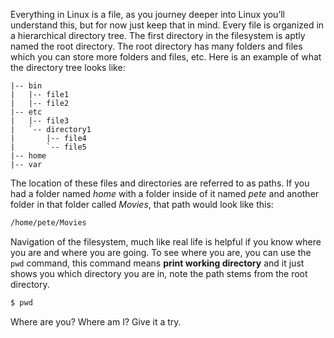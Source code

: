 Everything in Linux is a file, as you journey deeper into Linux you’ll understand this, but for now just keep that in mind. Every file is organized in a hierarchical directory tree. The first directory in the filesystem is aptly named the root directory. The root directory has many folders and files which you can store more folders and files, etc. Here is an example of what the directory tree looks like: 

```
|-- bin
|   |-- file1
|   |-- file2
|-- etc
|   |-- file3
|   `-- directory1
|       |-- file4
|       `-- file5
|-- home
|-- var
```

The location of these files and directories are referred to as paths. If you had a folder named *home* with a folder inside of it named *pete* and another folder in that folder called *Movies*, that path would look like this: 

```bash
/home/pete/Movies
```

Navigation of the filesystem, much like real life is helpful if you know where you are and where you are going. To see where you are, you can use the `pwd` command, this command means **print working directory** and it just shows you which directory you are in, note the path stems from the root directory.

```bash
$ pwd
```

Where are you? Where am I? Give it a try.
